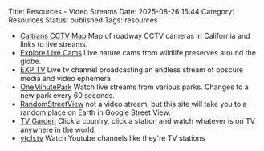 Title: Resources - Video Streams
Date: 2025-08-26 15:44
Category: Resources
Status: published
Tags: resources


- [Caltrans CCTV Map](https://cwwp2.dot.ca.gov/vm/iframemap.htm) Map of roadway CCTV cameras in California and links to live streams.
- [Explore Live Cams](https://explore.org/livecams) Live nature cams from wildlife preserves around the globe.
- [EXP TV](https://exptv.org/) Live tv channel broadcasting an endless stream of obscure media and video ephemera
- [OneMinutePark](https://oneminutepark.tv/) Watch live streams from various parks. Changes to a new park every 60 seconds.
- [RandomStreetView](https://randomstreetview.com/) not a video stream, but this site will take you to a random place on Earth in Google Street View. 
- [TV Garden](https://tv.garden/) Click a country, click a station and watch whatever is on TV anywhere in the world.
- [ytch.tv](https://ytch.tv/) Watch Youtube channels like they're TV stations